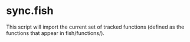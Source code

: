 # sync.fish

This script will import the current set of tracked functions (defined as the
functions that appear in fish/functions/).
